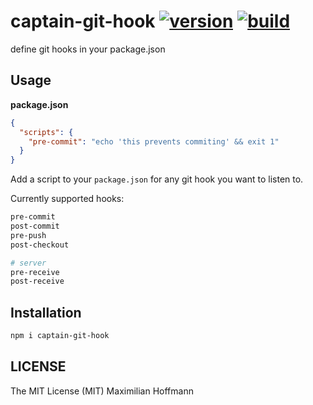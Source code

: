 captain-git-hook [![version][1]][2] [![build][3]][4]
================

define git hooks in your package.json

Usage
-----

__package.json__
```json
{
  "scripts": {
    "pre-commit": "echo 'this prevents commiting' && exit 1"
  }
}
```

Add a script to your `package.json` for any git hook you want to listen to.

Currently supported hooks:

```bash
pre-commit
post-commit
pre-push
post-checkout

# server
pre-receive
post-receive
```

Installation
------------

```bash
npm i captain-git-hook
```

LICENSE
-------

The MIT License (MIT) Maximilian Hoffmann

[1]: http://img.shields.io/npm/v/captain-git-hook.svg?style=flat
[2]: https://www.npmjs.org/package/captain-git-hook
[3]: http://img.shields.io/travis/maxhoffmann/captain-git-hook.svg?style=flat
[4]: https://travis-ci.org/maxhoffmann/captain-git-hook
